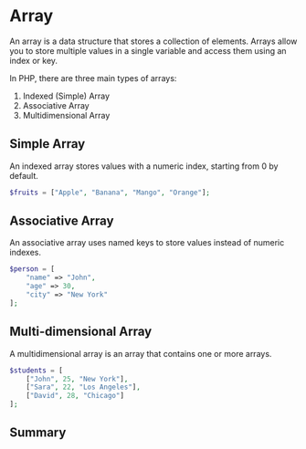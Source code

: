 # Array

An array is a data structure that stores a collection of elements. Arrays allow you to store multiple values in a single variable and access them using an index or key.

In PHP, there are three main types of arrays:

1. Indexed (Simple) Array
2. Associative Array
3. Multidimensional Array

## Simple Array

An indexed array stores values with a numeric index, starting from 0 by default.

```php
$fruits = ["Apple", "Banana", "Mango", "Orange"];

```

## Associative Array

An associative array uses named keys to store values instead of numeric indexes.

```php
$person = [
    "name" => "John",
    "age" => 30,
    "city" => "New York"
];


```

## Multi-dimensional Array

A multidimensional array is an array that contains one or more arrays.

```php
$students = [
    ["John", 25, "New York"],
    ["Sara", 22, "Los Angeles"],
    ["David", 28, "Chicago"]
];
```

## Summary

